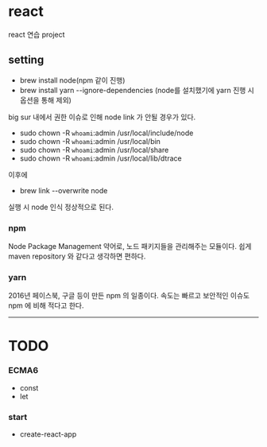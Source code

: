 # react

react 연습 project

## setting

- brew install node(npm 같이 진행)
- brew install yarn --ignore-dependencies (node를 설치했기에 yarn 진행 시 옵션을 통해 제외)

big sur 내에서 권한 이슈로 인해 node link 가 안될 경우가 있다.

- sudo chown -R `whoami`:admin /usr/local/include/node
- sudo chown -R `whoami`:admin /usr/local/bin
- sudo chown -R `whoami`:admin /usr/local/share
- sudo chown -R `whoami`:admin /usr/local/lib/dtrace

이후에

- brew link --overwrite node

실행 시 node 인식 정상적으로 된다.

### npm

Node Package Management 약어로, 노드 패키지들을 관리해주는 모듈이다.
쉽게 maven repository 와 같다고 생각하면 편하다.

### yarn

2016년 페이스북, 구글 등이 만든 npm 의 일종이다. 속도는 빠르고 보안적인 이슈도 npm 에 비해 적다고 한다.

---
# TODO

### ECMA6

- const
- let

### start

- create-react-app